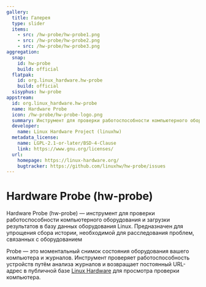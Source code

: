 ```yaml
---
gallery:
  title: Галерея
  type: slider
  items:
    - src: /hw-probe/hw-probe1.png
    - src: /hw-probe/hw-probe2.png
    - src: /hw-probe/hw-probe3.png
aggregation:
  snap:
    id: hw-probe
    build: official
  flatpak:
    id: org.linux_hardware.hw-probe
    build: official
  sisyphus: hw-probe
appstream:
  id: org.linux_hardware.hw-probe
  name: Hardware Probe
  icon: /hw-probe/hw-probe-logo.png
  summary: Инструмент для проверки работоспособности компьютерного оборудования и загрузки результатов в базу данных оборудования Linux
  developer:
    name: Linux Hardware Project (linuxhw)
  metadata_license:
    name: LGPL-2.1-or-later/BSD-4-Clause
    link: https://www.gnu.org/licenses/
  url:
    homepage: https://linux-hardware.org/
    bugtracker: https://github.com/linuxhw/hw-probe/issues
---
```


# Hardware Probe (hw-probe)

Hardware Probe (hw-probe) — инструмент для проверки работоспособности компьютерного оборудования и загрузки результатов в базу данных оборудования Linux. Предназначен для упрощения сбора истории, необходимой
для расследования проблем, связанных с оборудованием

Probe — это моментальный снимок состояния оборудования вашего компьютера и журналов. Инструмент проверяет работоспособность устройств путём анализа журналов и возвращает постоянный URL-адрес в публичной базе [Linux Hardware](https://linux-hardware.org/) для просмотра проверки компьютера.

<AGWGallery />

<!--@include: @apps/_parts/install/content-repo.md-->
<!--@include: @apps/_parts/install/content-flatpak.md-->
<!--@include: @apps/_parts/install/content-snap.md-->
